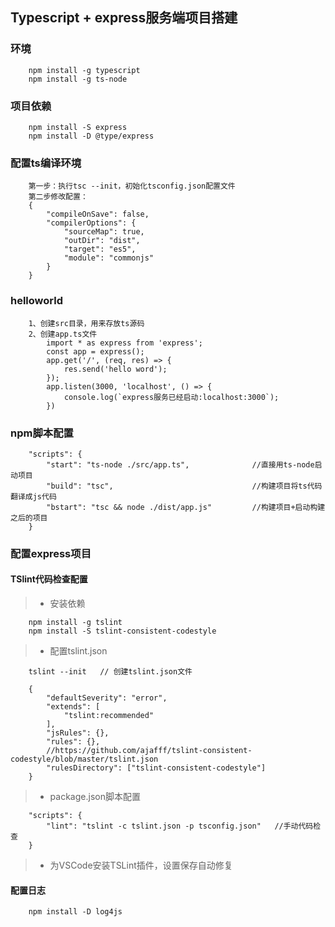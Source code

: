 ## Typescript + express服务端项目搭建

### 环境
```
    npm install -g typescript
    npm install -g ts-node
```
### 项目依赖
```
    npm install -S express
    npm install -D @type/express
```
### 配置ts编译环境
```
    第一步：执行tsc --init，初始化tsconfig.json配置文件
    第二步修改配置：
    {
        "compileOnSave": false,
        "compilerOptions": {
            "sourceMap": true,
            "outDir": "dist",
            "target": "es5",
            "module": "commonjs"
        }
    }

```
### helloworld
``` 
    1、创建src目录，用来存放ts源码  
    2、创建app.ts文件  
        import * as express from 'express';
        const app = express();
        app.get('/', (req, res) => {
            res.send('hello word');
        });
        app.listen(3000, 'localhost', () => {
            console.log(`express服务已经启动:localhost:3000`);
        })
```
### npm脚本配置
```
    "scripts": {
        "start": "ts-node ./src/app.ts",              //直接用ts-node启动项目
        "build": "tsc",                               //构建项目将ts代码翻译成js代码 
        "bstart": "tsc && node ./dist/app.js"         //构建项目+启动构建之后的项目  
    }

```
### 配置express项目
#### TSlint代码检查配置
> - 安装依赖  
```
    npm install -g tslint
    npm install -S tslint-consistent-codestyle
```
> - 配置tslint.json  
```
    tslint --init   // 创建tslint.json文件

    {
        "defaultSeverity": "error",
        "extends": [
            "tslint:recommended"
        ],
        "jsRules": {},
        "rules": {},
        //https://github.com/ajafff/tslint-consistent-codestyle/blob/master/tslint.json
        "rulesDirectory": ["tslint-consistent-codestyle"]
    }
```
> - package.json脚本配置    
```
    "scripts": {
        "lint": "tslint -c tslint.json -p tsconfig.json"   //手动代码检查
    }
```
> - 为VSCode安装TSLint插件，设置保存自动修复  

#### 配置日志
```
    npm install -D log4js
```
